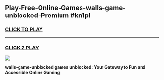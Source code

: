 
## Play-Free-Online-Games-walls-game-unblocked-Premium #kn1pl
<h3>
<a href="https://premium.freeplayer.one?title=walls-game-unblocked&ref=8M">CLICK TO PLAY</a></h3>
<hr>

<h3>
<a href="https://premium.freeplayer.one?title=walls-game-unblocked&ref=8M">CLICK 2 PLAY</a>
  
</h3>

<a href="https://premium.freeplayer.one?title=walls-game-unblocked&ref=8M"><img src="https://clearcache.store/games.png"></a>


**walls-game-unblocked games unblocked: Your Gateway to Fun and Accessible Online Gaming**

